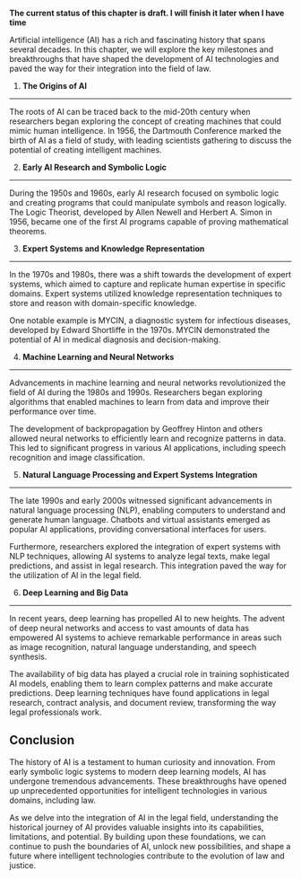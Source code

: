 **The current status of this chapter is draft. I will finish it later when I have time**

Artificial intelligence (AI) has a rich and fascinating history that spans several decades. In this chapter, we will explore the key milestones and breakthroughs that have shaped the development of AI technologies and paved the way for their integration into the field of law.

1. **The Origins of AI**
------------------------

The roots of AI can be traced back to the mid-20th century when researchers began exploring the concept of creating machines that could mimic human intelligence. In 1956, the Dartmouth Conference marked the birth of AI as a field of study, with leading scientists gathering to discuss the potential of creating intelligent machines.

2. **Early AI Research and Symbolic Logic**
-------------------------------------------

During the 1950s and 1960s, early AI research focused on symbolic logic and creating programs that could manipulate symbols and reason logically. The Logic Theorist, developed by Allen Newell and Herbert A. Simon in 1956, became one of the first AI programs capable of proving mathematical theorems.

3. **Expert Systems and Knowledge Representation**
--------------------------------------------------

In the 1970s and 1980s, there was a shift towards the development of expert systems, which aimed to capture and replicate human expertise in specific domains. Expert systems utilized knowledge representation techniques to store and reason with domain-specific knowledge.

One notable example is MYCIN, a diagnostic system for infectious diseases, developed by Edward Shortliffe in the 1970s. MYCIN demonstrated the potential of AI in medical diagnosis and decision-making.

4. **Machine Learning and Neural Networks**
-------------------------------------------

Advancements in machine learning and neural networks revolutionized the field of AI during the 1980s and 1990s. Researchers began exploring algorithms that enabled machines to learn from data and improve their performance over time.

The development of backpropagation by Geoffrey Hinton and others allowed neural networks to efficiently learn and recognize patterns in data. This led to significant progress in various AI applications, including speech recognition and image classification.

5. **Natural Language Processing and Expert Systems Integration**
-----------------------------------------------------------------

The late 1990s and early 2000s witnessed significant advancements in natural language processing (NLP), enabling computers to understand and generate human language. Chatbots and virtual assistants emerged as popular AI applications, providing conversational interfaces for users.

Furthermore, researchers explored the integration of expert systems with NLP techniques, allowing AI systems to analyze legal texts, make legal predictions, and assist in legal research. This integration paved the way for the utilization of AI in the legal field.

6. **Deep Learning and Big Data**
---------------------------------

In recent years, deep learning has propelled AI to new heights. The advent of deep neural networks and access to vast amounts of data has empowered AI systems to achieve remarkable performance in areas such as image recognition, natural language understanding, and speech synthesis.

The availability of big data has played a crucial role in training sophisticated AI models, enabling them to learn complex patterns and make accurate predictions. Deep learning techniques have found applications in legal research, contract analysis, and document review, transforming the way legal professionals work.

Conclusion
----------

The history of AI is a testament to human curiosity and innovation. From early symbolic logic systems to modern deep learning models, AI has undergone tremendous advancements. These breakthroughs have opened up unprecedented opportunities for intelligent technologies in various domains, including law.

As we delve into the integration of AI in the legal field, understanding the historical journey of AI provides valuable insights into its capabilities, limitations, and potential. By building upon these foundations, we can continue to push the boundaries of AI, unlock new possibilities, and shape a future where intelligent technologies contribute to the evolution of law and justice.
